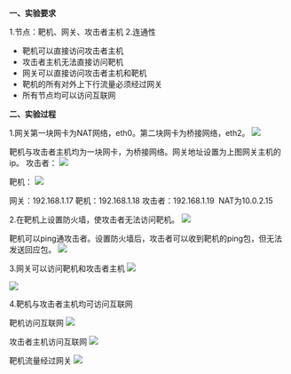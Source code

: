 **一、实验要求**

1.节点：靶机、网关、攻击者主机
2.连通性
- 靶机可以直接访问攻击者主机
- 攻击者主机无法直接访问靶机
- 网关可以直接访问攻击者主机和靶机
- 靶机的所有对外上下行流量必须经过网关
- 所有节点均可以访问互联网

**二、实验过程**

1.网关第一块网卡为NAT网络，eth0。第二块网卡为桥接网络，eth2。
![](http://upload-images.jianshu.io/upload_images/8107418-9c8755c143df67e8.jpg?imageMogr2/auto-orient/strip%7CimageView2/2/w/1240)

靶机与攻击者主机均为一块网卡，为桥接网络。网关地址设置为上图网关主机的ip。
攻击者：
![](http://upload-images.jianshu.io/upload_images/8107418-21313f7ffa64d3d9.png?imageMogr2/auto-orient/strip%7CimageView2/2/w/1240)

靶机：
![](http://upload-images.jianshu.io/upload_images/8107418-438cffe4d3fb47aa.png?imageMogr2/auto-orient/strip%7CimageView2/2/w/1240)

网关：192.168.1.17
靶机：192.168.1.18
攻击者：192.168.1.19  NAT为10.0.2.15

2.在靶机上设置防火墙，使攻击者无法访问靶机。
![](http://upload-images.jianshu.io/upload_images/8107418-a62dd5a167468114.jpg?imageMogr2/auto-orient/strip%7CimageView2/2/w/1240)

靶机可以ping通攻击者。设置防火墙后，攻击者可以收到靶机的ping包，但无法发送回应包。
![](http://upload-images.jianshu.io/upload_images/8107418-271d97a08e4ec320.jpg?imageMogr2/auto-orient/strip%7CimageView2/2/w/1240)

3.网关可以访问靶机和攻击者主机
![](http://upload-images.jianshu.io/upload_images/8107418-a4e05992afed7a5d.jpg?imageMogr2/auto-orient/strip%7CimageView2/2/w/1240)

![](http://upload-images.jianshu.io/upload_images/8107418-24d199d22afa3a65.png?imageMogr2/auto-orient/strip%7CimageView2/2/w/1240)

4.靶机与攻击者主机均可访问互联网

靶机访问互联网
![](http://upload-images.jianshu.io/upload_images/8107418-e5946603a9b9ac2b.png?imageMogr2/auto-orient/strip%7CimageView2/2/w/1240)

攻击者主机访问互联网
![](http://upload-images.jianshu.io/upload_images/8107418-24a61cfe0299d8c2.png?imageMogr2/auto-orient/strip%7CimageView2/2/w/1240)

靶机流量经过网关
![](http://upload-images.jianshu.io/upload_images/8107418-039f9fb239d58330.png?imageMogr2/auto-orient/strip%7CimageView2/2/w/1240)
